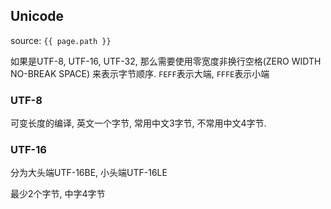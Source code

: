 ## Unicode
source: `{{ page.path }}`

如果是UTF-8, UTF-16, UTF-32, 那么需要使用零宽度非换行空格(ZERO WIDTH NO-BREAK SPACE)
来表示字节顺序. `FEFF`表示大端, `FFFE`表示小端

### UTF-8
可变长度的编译, 英文一个字节, 常用中文3字节, 不常用中文4字节.

### UTF-16
分为大头端UTF-16BE, 小头端UTF-16LE

最少2个字节, 中字4字节
